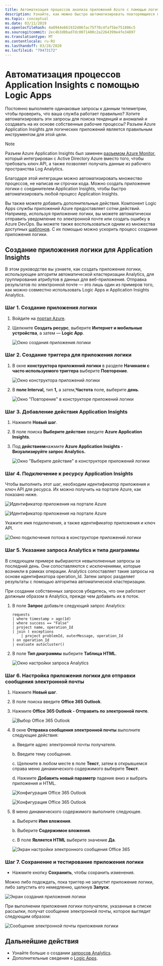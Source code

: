 ```yaml
---
title: Автоматизация процессов анализа приложений Azure с помощью логических приложений
description: Узнайте, как можно быстро автоматизировать повторяющиеся процессы, добавив соединитель Application Insights в приложение логики.
ms.topic: conceptual
ms.date: 03/11/2019
ms.openlocfilehash: 4a0944e661932d86fac75f78c4faf5be751806c5
ms.sourcegitcommit: 2ec4b3d0bad7dc0071400c2a2264399e4fe34897
ms.translationtype: MT
ms.contentlocale: ru-RU
ms.lasthandoff: 03/28/2020
ms.locfileid: "79473172"
---
```

# <a name="automate-application-insights-processes-by-using-logic-apps"></a>Автоматизация процессов Application Insights с помощью Logic Apps

Постоянно выполняете одинаковые запросы к данным телеметрии, чтобы проверить, что ваша служба работает правильно? Хотите автоматизировать эти запросы для поиска тенденций и аномалий и создавать на их основе собственные рабочие процессы? Разъем Azure Application Insights для логических приложений является правильным инструментом для этой цели.

> [!NOTE]
> Разъем Azure Application Insights был заменен [разъемом Azure Monitor,](../platform/logicapp-flow-connector.md) который интегрирован с Active Directory Azure вместо того, чтобы требовать ключ API, а также позволяет получать данные из рабочего пространства Log Analytics.

Благодаря этой интеграции можно автоматизировать множество процессов, не написав ни строчки кода. Можно создать приложение логики с соединителем Application Insights, чтобы быстро автоматизировать любой процесс Application Insights. 

Вы также можете добавить дополнительные действия. Компонент Logic Apps службы приложений Azure предоставляет сотни действий. Например, используя приложение логики, вы можете автоматически отправить уведомление по электронной почте или создать ошибку в Azure DevOps. Вы можете также воспользоваться одним из множества доступных [шаблонов](https://docs.microsoft.com/azure/logic-apps/logic-apps-use-logic-app-templates). С их помощью можно ускорить процесс создания приложения логики. 

## <a name="create-a-logic-app-for-application-insights"></a>Создание приложения логики для Application Insights

В этом руководстве вы узнаете, как создать приложение логики, использующее алгоритм автоматической кластеризации Analytics, для группирования атрибутов в данных для веб-приложения. Отправка результатов по электронной почте — это лишь один из примеров того, как можно совместно использовать Logic Apps и Application Insights Analytics. 

### <a name="step-1-create-a-logic-app"></a>Шаг 1. Создание приложения логики
1. Войдите на [портал Azure](https://portal.azure.com).
1. Щелкните **Создать ресурс**, выберите **Интернет и мобильные устройства**, а затем — **Logic App**.

    ![Окно создания приложения логики](./media/automate-with-logic-apps/1createlogicapp.png)

### <a name="step-2-create-a-trigger-for-your-logic-app"></a>Шаг 2. Создание триггера для приложения логики
1. В окне **конструктора приложений логики** в разделе **Начинаем с часто используемого триггера** выберите **Повторение**.

    ![Окно конструктора приложений логики](./media/automate-with-logic-apps/2logicappdesigner.png)

1. В **поле Interval,** тип **1,** а затем,**Частота** поле, выберите **день**.

    ![Окно "Повторение" в конструкторе приложений логики](./media/automate-with-logic-apps/3recurrence.png)

### <a name="step-3-add-an-application-insights-action"></a>Шаг 3. Добавление действия Application Insights
1. Нажмите **Новый шаг**.

1. В поле поиска **Выберите действие** введите **Azure Application Insights**.

1. Под **действием**нажмите **Azure Application Insights - Визуализируйте запрос Analytics.**

    ![Окно "Выберите действие" в конструкторе приложений логики](./media/automate-with-logic-apps/4visualize.png)

### <a name="step-4-connect-to-an-application-insights-resource"></a>Шаг 4. Подключение к ресурсу Application Insights

Чтобы выполнить этот шаг, необходим идентификатор приложения и ключ API для ресурса. Их можно получить на портале Azure, как показано ниже.

![Идентификатор приложения на портале Azure](./media/automate-with-logic-apps/5apiaccess.png)

![Идентификатор приложения на портале Azure](./media/automate-with-logic-apps/6apikey.png)

Укажите имя подключения, а также идентификатор приложения и ключ API.

![Окно подключения потока в конструкторе приложений логики](./media/automate-with-logic-apps/7connection.png)

### <a name="step-5-specify-the-analytics-query-and-chart-type"></a>Шаг 5. Указание запроса Analytics и типа диаграммы
В следующем примере выбираются невыполненные запросы за последний день. Они сопоставляются с исключениями, которые возникли в рамках операции. Analytics сопоставляет такие запросы на основе идентификатора operation_Id. Затем запрос разделяет результаты с помощью алгоритма автоматической кластеризации. 

При создании собственных запросов убедитесь, что они работают должным образом в Analytics, прежде чем добавить их в поток.

1. В поле **Запрос** добавьте следующий запрос Analytics:

    ```
    requests
    | where timestamp > ago(1d)
    | where success == "False"
    | project name, operation_Id
    | join ( exceptions
        | project problemId, outerMessage, operation_Id
    ) on operation_Id
    | evaluate autocluster()
    ```

1. В поле **Тип диаграммы** выберите **Таблица HTML**.

    ![Окно настройки запроса Analytics](./media/automate-with-logic-apps/8query.png)

### <a name="step-6-configure-the-logic-app-to-send-email"></a>Шаг 6. Настройка приложения логики для отправки сообщения электронной почты

1. Нажмите **Новый шаг**.

1. В поле поиска введите **Office 365 Outlook**.

1. Нажмите **Office 365 Outlook - Отправить по электронной почте**.

    ![Выбор Office 365 Outlook](./media/automate-with-logic-apps/9sendemail.png)

1. В окне **Отправка сообщения электронной почты** выполните следующие действия:

   а. Введите адрес электронной почты получателя.

   b. Введите тему сообщения.

   c. Щелкните в любом месте в поле **Текст**, затем в открывшемся справа меню динамического содержимого выберите **Текст**.
    
   d. Нажмите **Добавить новый параметр** падение вниз и выбрать приложения и HTML.

      ![Конфигурация Office 365 Outlook](./media/automate-with-logic-apps/10emailbody.png)

      ![Конфигурация Office 365 Outlook](./media/automate-with-logic-apps/11emailparameter.png)

1. В меню динамического содержимого выполните следующее.

    а. Выберите **Имя вложения**.

    b. Выберите **Содержимое вложения**.
    
    c. В поле **Является HTML** выберите значение **Да**.

      ![Экран настройки электронного сообщения Office 365](./media/automate-with-logic-apps/12emailattachment.png)

### <a name="step-7-save-and-test-your-logic-app"></a>Шаг 7. Сохранение и тестирование приложения логики
* Нажмите кнопку **Сохранить**, чтобы сохранить изменения.

Можно либо подождать, пока триггер не запустит приложение логики, либо запустить его немедленно, щелкнув **Запуск**.

![Экран создания приложения логики](./media/automate-with-logic-apps/13save.png)

При выполнении приложения логики получатели, указанные в списке рассылки, получат сообщение электронной почты, которое выглядит следующим образом:

![Сообщение электронной почты приложения логики](./media/automate-with-logic-apps/flow9.png)

## <a name="next-steps"></a>Дальнейшие действия

- Узнайте больше о создании [запросов Analytics](../../azure-monitor/log-query/get-started-queries.md).
- Дополнительные сведения о [Logic Apps](https://docs.microsoft.com/azure/logic-apps/logic-apps-what-are-logic-apps).



<!--Link references-->





